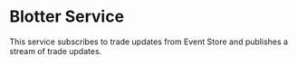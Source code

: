 # Blotter Service

This service subscribes to trade updates from Event Store and publishes a stream of trade updates.
